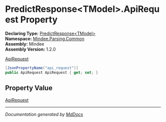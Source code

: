 ﻿<!--  
  <auto-generated>   
    The contents of this file were generated by a tool.  
    Changes to this file may be list if the file is regenerated  
  </auto-generated>   
-->

# PredictResponse\<TModel\>.ApiRequest Property

**Declaring Type:** [PredictResponse\<TModel\>](../index.md)  
**Namespace:** [Mindee.Parsing.Common](../../index.md)  
**Assembly:** Mindee  
**Assembly Version:** 1.2.0

[ApiRequest](../../ApiRequest/index.md)

```csharp
[JsonPropertyName("api_request")]
public ApiRequest ApiRequest { get; set; }
```

## Property Value

[ApiRequest](../../ApiRequest/index.md)

___

*Documentation generated by [MdDocs](https://github.com/ap0llo/mddocs)*
